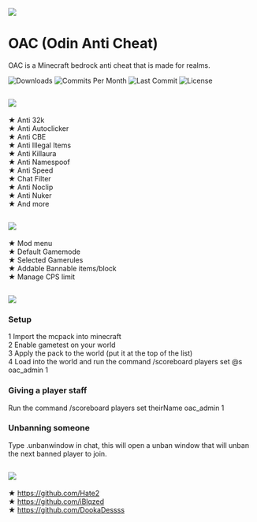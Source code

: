 ![](https://cdn.discordapp.com/attachments/781201377455767582/1016466712125788200/d18d1cce46ce824fae61907664e8687ea381ef48da39a3ee5e6b4b0d3255bfef95601890afd80709da39a3ee5e6b4b0d3255bfef95601890afd8070955cfa57ca9095705b0b1dc394fa5c1db.png?width=1440&height=435)<br/>

# OAC (Odin Anti Cheat)
OAC is a Minecraft bedrock anti cheat that is made for realms.<br>
<div align="left">
  <img src="https://img.shields.io/github/downloads/Hate2/OAC/total?style=plastic&logo=appveyor" alt="Downloads"/>
  <img src="https://img.shields.io/github/commit-activity/m/Hate2/OAC?style=plastic&logo=appveyor" alt="Commits Per Month"/>
  <img src="https://img.shields.io/github/last-commit/Hate2/OAC?style=plastic&logo=appveyor" alt="Last Commit"/>
  <img src="https://img.shields.io/github/license/Hate2/OAC?style=plastic&logo=appveyor" alt="License"/>
</div>

## <img src="https://cdn.discordapp.com/attachments/781201377455767582/1016464404272922764/6f2d30a6750152a4990f7cab1f706adf965acbb7da39a3ee5e6b4b0d3255bfef95601890afd80709da39a3ee5e6b4b0d3255bfef95601890afd8070955cfa57ca9095705b0b1dc394fa5c1db.png">
★ Anti 32k<br>
★ Anti Autoclicker<br>
★ Anti CBE<br>
★ Anti Illegal Items<br>
★ Anti Killaura<br>
★ Anti Namespoof<br>
★ Anti Speed<br>
★ Chat Filter<br>
★ Anti Noclip<br>
★ Anti Nuker<br>
★ And more<br>

## <img src="https://cdn.discordapp.com/attachments/781201377455767582/1016464955307987064/1824b8a5e53ba2e5c63bc0312f00ff53ae354583da39a3ee5e6b4b0d3255bfef95601890afd80709da39a3ee5e6b4b0d3255bfef95601890afd8070955cfa57ca9095705b0b1dc394fa5c1db.png">
★ Mod menu<br>
★ Default Gamemode<br>
★ Selected Gamerules<br>
★ Addable Bannable items/block<br>
★ Manage CPS limit

## <img src="https://cdn.discordapp.com/attachments/781201377455767582/1016464720032714792/064637a0f7355e124f123df6b8dfad186b23ddacda39a3ee5e6b4b0d3255bfef95601890afd80709da39a3ee5e6b4b0d3255bfef95601890afd8070955cfa57ca9095705b0b1dc394fa5c1db.png">
### Setup
1 Import the mcpack into minecraft<br>
2 Enable gametest on your world<br>
3 Apply the pack to the world (put it at the top of the list)<br>
4 Load into the world and run the command /scoreboard players set @s oac_admin 1<br>

### Giving a player staff
Run the command /scoreboard players set theirName oac_admin 1<br>

### Unbanning someone
Type .unbanwindow in chat, this will open a unban window that will unban the next banned player to join.<br>

## <img src="https://media.discordapp.net/attachments/781201377455767582/1016465287798865930/43f0e64ad6780abacbc14c6bed9c86020e3be70fda39a3ee5e6b4b0d3255bfef95601890afd80709da39a3ee5e6b4b0d3255bfef95601890afd8070955cfa57ca9095705b0b1dc394fa5c1db.png">
★ https://github.com/Hate2<br>
★ https://github.com/iBlqzed<br>
★ https://github.com/DookaDessss

